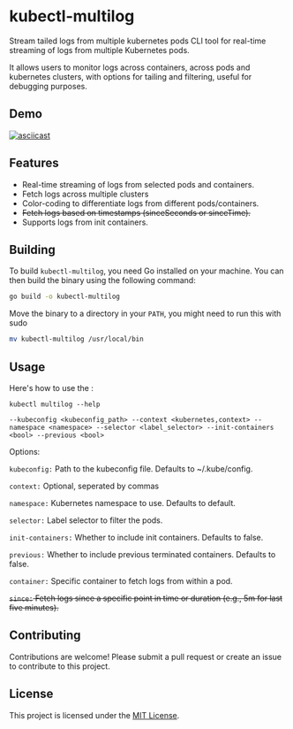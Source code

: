 # kubectl-multilog
Stream tailed logs from multiple kubernetes pods
CLI tool for real-time streaming of logs from multiple Kubernetes pods. 

It allows users to monitor logs across containers, across pods and kubernetes clusters, with options for tailing and filtering, useful for debugging purposes.

## Demo

[![asciicast](https://asciinema.org/a/593139.svg)](https://asciinema.org/a/593139)

## Features
* Real-time streaming of logs from selected pods and containers.
* Fetch logs across multiple clusters
* Color-coding to differentiate logs from different pods/containers.
* ~~Fetch logs based on timestamps (sinceSeconds or sinceTime).~~
* Supports logs from init containers.

## Building

To build `kubectl-multilog`, you need Go installed on your machine. You can then build the binary using the following command:

```bash
go build -o kubectl-multilog
```

Move the binary to a directory in your `PATH`, you might need to run this with sudo
```bash
mv kubectl-multilog /usr/local/bin
```


## Usage
Here's how to use the :

``kubectl multilog --help``

```
--kubeconfig <kubeconfig_path> --context <kubernetes,context> --namespace <namespace> --selector <label_selector> --init-containers <bool> --previous <bool>
```

Options:

`kubeconfig:` Path to the kubeconfig file. Defaults to ~/.kube/config.

`context:` Optional, seperated by commas

`namespace:` Kubernetes namespace to use. Defaults to default.

`selector:` Label selector to filter the pods.

`init-containers:` Whether to include init containers. Defaults to false.

`previous:` Whether to include previous terminated containers. Defaults to false.

`container:` Specific container to fetch logs from within a pod.

~~`since:` Fetch logs since a specific point in time or duration (e.g., 5m for last five minutes).~~


## Contributing
Contributions are welcome! Please submit a pull request or create an issue to contribute to this project.

## License
This project is licensed under the [MIT License](https://github.com/umegbewe/kubectl-multilog/blob/main/README.md).

